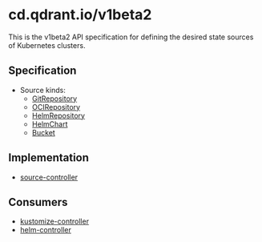 # cd.qdrant.io/v1beta2

This is the v1beta2 API specification for defining the desired state sources of Kubernetes clusters.

## Specification

* Source kinds:
  + [GitRepository](gitrepositories.md)
  + [OCIRepository](ocirepositories.md)
  + [HelmRepository](helmrepositories.md)
  + [HelmChart](helmcharts.md)
  + [Bucket](buckets.md)
  
## Implementation

* [source-controller](https://github.com/fluxcd/source-controller/)

## Consumers

* [kustomize-controller](https://github.com/fluxcd/kustomize-controller/)
* [helm-controller](https://github.com/fluxcd/helm-controller/)
